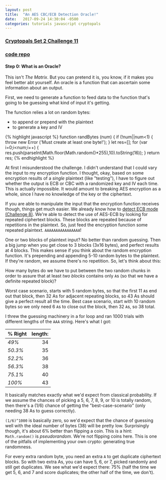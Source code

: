 ```yaml
---
layout: post
title:  "An AES CBC/ECB Detection Oracle!"
date:   2017-09-24 14:30:04 -0500
categories: tutorials javascript cryptopals
---
```


### [Cryptopals Set 2 Challenge 11](https://cryptopals.com/sets/2/challenges/11)
### [code repo](https://github.com/thmsdnnr/cryptopals/tree/master/s2c11)

#### Step 0: What is an Oracle?

This isn't *The Matrix*. But you can pretend it is, you know, if it makes you feel better abt yourself. An oracle is a function that can ascertain some information about an output.

First, we need to generate a function to feed data to the function that's going to be guessing what kind of input it's getting.

The function relies a lot on random bytes:
  - to append or prepend with the plaintext
  - to generate a key and IV

{% highlight javascript %}
function randBytes (num) {
  if (!num||num<1) { throw new Error ('Must create at least one byte!'); }
  let res=[];
  for (var i=0;i<num;i++) {
    res.push(parseInt(Math.floor(Math.random()*255),10).toString(16));
  }
  return res;
{% endhighlight %}

At first I misunderstood the challenge. I didn't understand that I could vary the input to my encryption function. I thought, okay, based on some encryption results of a *single* plaintext (like "testing"), I have to figure out whether the output is ECB or CBC with a randomized key and IV each time. This is actually impossible. It would amount to breaking AES encryption as a whole, since I have no knowledge of the key or the ciphertext.

If you are able to manipulate the input that the encryption function receives though, things get much easier. We already know how to [detect ECB mode (Challenge 8)](https://thmsdnnr.github.io/tutorials/javascript/cryptopals/2017/09/22/cryptopals-set1-challenge-8-detecting-aes-in-ecb-mode.html). We're able to detect the use of AES-ECB by looking for repeated ciphertext blocks. These blocks are repeated because of repetitions in the plaintext. So, just feed the encryption function some repeated plaintext. `AAAAAAAAAAAAAAAA`!

One or two blocks of plaintext input? No better than random guessing. Then a big jump when you get close to 3 blocks (3x16 bytes), and perfect results at 4 blocks. This makes sense if you think about the random encryption function. It's prepending and appending 5-10 random bytes to the plaintext. If they're random, we assume there's no repetition. So, let's think about this:

How many bytes do we have to put between the two random chunks in order to assure that at least *two blocks* contains only `A`s (so that we have a definite repeated block)?

Worst case scenario, starts with 5 random bytes, so that the first 11 `A`s end out that block, then 32 As for adjacent repeating blocks, so 43 As should give a perfect result all the time. Best case scenario, start with 10 random bytes so we only need 6 `A`s to close out the block, then 32 `A`s, so 38 total.

I threw the guessing machinery in a for loop and ran 1000 trials with different lengths of the `AAA` string. Here's what I got:

% Right | length:
--- | ---:
*49%* | 34
*50.3%* | 35
*52.2%* | 36
*56.3%* | 38
*75.1%* | 40
*100%* | 43

It basically matches exactly what we'd expect from classical probability. If we assume the chances of picking a 5, 6, 7, 8, 9, or 10 is totally random, then there's a (1/6) chance of getting the "best-case-scenario" (only needing 38 As to guess correctly).

`(1/6)^1000` is basically zero, so we'd expect that the chance of guessing well with the ideal number of bytes (38) will be pretty low. Surprisingly though, it's about 6% better than flipping a coin. This is a hint: `Math.random()` is *pseudorandom*. We're not flipping coins here. This is one of the pitfalls of implementing your own crypto: generating true randomness.

For every extra random byte, you need an extra `A` to get duplicate ciphertext blocks. So with two extra As, you can have 5, 6, or 7, picked randomly and still get duplicates. We see what we'd expect there: 75% (half the time we get 5, 6, and 7 and score duplicates; the other half of the time, we don't).

